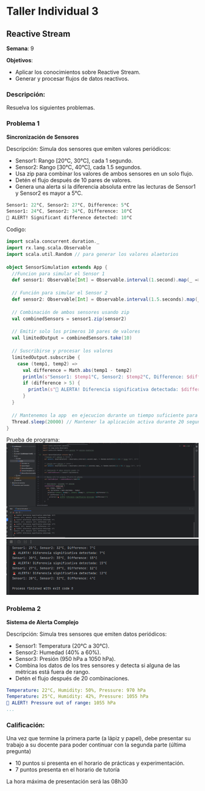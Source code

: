 
# Taller Individual  3
## Reactive Stream

**Semana**: 9

**Objetivos**:

- Aplicar los conocimientos sobre Reactive Stream.
- Generar y procesar flujos de datos reactivos.

### Descripción:

Resuelva los siguientes problemas.

### Problema 1
**Sincronización de Sensores**

Descripción: Simula dos sensores que emiten valores periódicos:

- Sensor1: Rango [20°C, 30°C], cada 1 segundo.
- Sensor2: Rango [30°C, 40°C], cada 1.5 segundos.
- Usa zip para combinar los valores de ambos sensores en un solo flujo.
- Detén el flujo después de 10 pares de valores.
- Genera una alerta si la diferencia absoluta entre las lecturas de Sensor1 y Sensor2 es mayor a 5°C.
  

```mathematica
Sensor1: 22°C, Sensor2: 27°C, Difference: 5°C
Sensor1: 24°C, Sensor2: 34°C, Difference: 10°C
🚨 ALERT! Significant difference detected: 10°C
```
Codigo:
``` scala
import scala.concurrent.duration._
import rx.lang.scala.Observable
import scala.util.Random // para generar los valores alaetorios

object SensorSimulation extends App {
  //Funcion para simular el Sensor 1
  def sensor1: Observable[Int] = Observable.interval(1.second).map(_ => Random.nextInt(11) + 20) // Rango [20°C, 30°C]

  // Función para simular el Sensor 2
  def sensor2: Observable[Int] = Observable.interval(1.5.seconds).map(_ => Random.nextInt(11) + 30) // Rango [30°C, 40°C]

  // Combinación de ambos sensores usando zip
  val combinedSensors = sensor1.zip(sensor2)

  // Emitir solo los primeros 10 pares de valores
  val limitedOutput = combinedSensors.take(10)

  // Suscribirse y procesar los valores
  limitedOutput.subscribe {
    case (temp1, temp2) =>
      val difference = Math.abs(temp1 - temp2)
      println(s"Sensor1: $temp1°C, Sensor2: $temp2°C, Difference: $difference°C")
      if (difference > 5) {
        println(s"🚨 ALERTA! Diferencia significativa detectada: $difference°C")
      }
  }

  // Mantenemos la app  en ejecucion durante un tiempo suficiente para recibir todo los datos
  Thread.sleep(20000) // Mantener la aplicación activa durante 20 segundos
}
```
Prueba de programa:
![Imagen1](/b2-s9-img/image.png)
![Imagen2](/b2-s9-img/image2.png)
### Problema 2
**Sistema de Alerta Complejo**

Descripción: Simula tres sensores que emiten datos periódicos:

- Sensor1: Temperatura (20°C a 30°C).
- Sensor2: Humedad (40% a 60%).
- Sensor3: Presión (950 hPa a 1050 hPa).
- Combina los datos de los tres sensores y detecta si alguna de las métricas está fuera de rango.
- Detén el flujo después de 20 combinaciones.

```yaml
Temperature: 22°C, Humidity: 50%, Pressure: 970 hPa
Temperature: 25°C, Humidity: 42%, Pressure: 1055 hPa
🚨 ALERT! Pressure out of range: 1055 hPa
...
```

### Calificación:

Una vez que termine la primera parte (a lápiz y papel), debe presentar su trabajo a su docente para poder continuar con la segunda parte (última pregunta)

- 10 puntos si presenta en el horario de prácticas y experimentación.
- 7 puntos presenta en el horario de tutoría

La hora máxima de presentación será las 08h30

